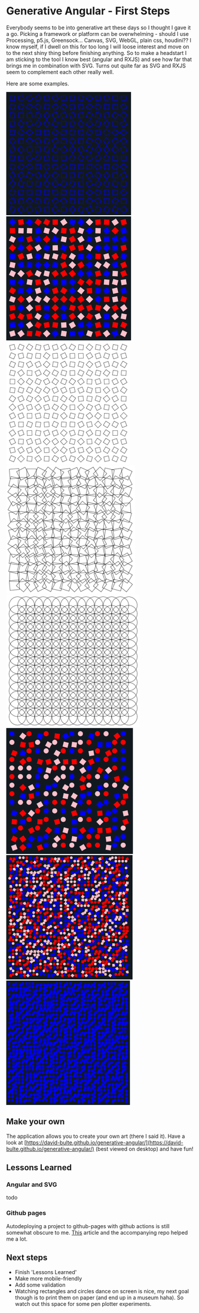 # Generative Angular - First Steps

Everybody seems to be into generative art these days so I thought I gave it a go. 
Picking a framework or platform can be overwhelming - should I use Processing, p5.js, Greensock... 
Canvas, SVG, WebGL, plain css, houdini?? I know myself, if I dwell on this for too long I will loose 
interest and move on to the next shiny thing before finishing anything. So to make a headstart 
I am sticking to the tool I know best (angular and RXJS) and see how far that brings me in 
combination with SVG. Turns out quite far as SVG and RXJS seem to complement each other really well.

Here are some examples.

![img-1](assets/img/img-1.png)
&nbsp;
![img-2](assets/img/img-2.png)
&nbsp;
![img-3](assets/img/img-3.png)
&nbsp;
![img-4](assets/img/img-4.png)
&nbsp;
![img-5](assets/img/img-5.png)
&nbsp;
![img-6](assets/img/img-6.png)
&nbsp;
![img-7](assets/img/img-7.png)
&nbsp;
![img-8](assets/img/img-8.gif)

## Make your own

The application allows you to create your own art (there I said it). Have a look at [https://david-bulte.github.io/generative-angular/](https://david-bulte.github.io/generative-angular/) (best viewed on desktop) and have fun!

## Lessons Learned

### Angular and SVG
todo

### Github pages
Autodeploying a project to github-pages with github actions is still somewhat obscure to me. [This](https://dev.to/rodrigokamada/hosting-an-angular-application-on-github-pages-using-github-actions-5ag8) article and the accompanying repo helped me a lot.

## Next steps

- Finish 'Lessons Learned'
- Make more mobile-friendly
- Add some validation
- Watching rectangles and circles dance on screen is nice, my next goal though is to print them on paper
(and end up in a museum haha). So watch out this space for some pen plotter experiments. 
